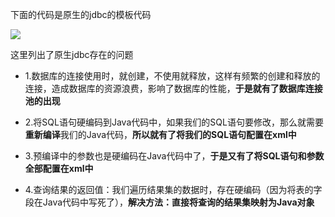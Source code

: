 下面的代码是原生的jdbc的模板代码

![](/Users/chenyansong/Documents/note/images/mybatis/jdbc1.png)


这里列出了原生jdbc存在的问题

* 1.数据库的连接使用时，就创建，不使用就释放，这样有频繁的创建和释放的连接，造成数据库的资源浪费，影响了数据库的性能，**于是就有了数据库连接池的出现**

* 2.将SQL语句硬编码到Java代码中，如果我们的SQL语句要修改，那么就需要**重新编译**我们的Java代码，**所以就有了将我们的SQL语句配置在xml中**

* 3.预编译中的参数也是硬编码在Java代码中了，**于是又有了将SQL语句和参数全部配置在xml中**

* 4.查询结果的返回值：我们遍历结果集的数据时，存在硬编码（因为将表的字段在Java代码中写死了），**解决方法：直接将查询的结果集映射为Java对象**



